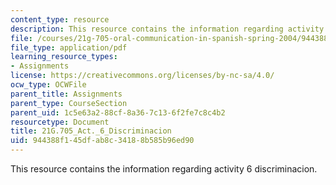 ```yaml
---
content_type: resource
description: This resource contains the information regarding activity 6 discriminacion.
file: /courses/21g-705-oral-communication-in-spanish-spring-2004/944388f145dfab8c34188b585b96ed90_MIT21G_705S04_act6discrim.pdf
file_type: application/pdf
learning_resource_types:
- Assignments
license: https://creativecommons.org/licenses/by-nc-sa/4.0/
ocw_type: OCWFile
parent_title: Assignments
parent_type: CourseSection
parent_uid: 1c5e63a2-88cf-8a36-7c13-6f2fe7c8c4b2
resourcetype: Document
title: 21G.705_Act._6_Discriminacion
uid: 944388f1-45df-ab8c-3418-8b585b96ed90
---
```

This resource contains the information regarding activity 6 discriminacion.